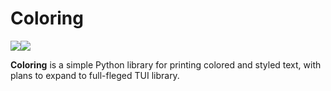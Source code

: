 # Coloring

![](https://img.shields.io/github/commit-activity/m/morrigan-plus-plus/coloring)![](https://img.shields.io/badge/Current%20Status-Under%20Development-red)

__Coloring__ is a simple Python library for printing colored and styled text, with plans to expand to full-fleged TUI library.
